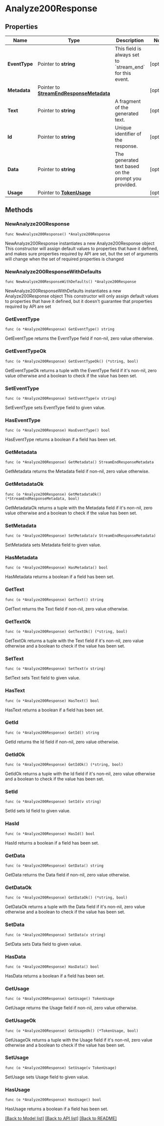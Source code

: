 # Analyze200Response

## Properties

Name | Type | Description | Notes
------------ | ------------- | ------------- | -------------
**EventType** | Pointer to **string** | This field is always set to &#x60;stream_end&#x60; for this event.  | [optional] 
**Metadata** | Pointer to [**StreamEndResponseMetadata**](StreamEndResponseMetadata.md) |  | [optional] 
**Text** | Pointer to **string** | A fragment of the generated text.  | [optional] 
**Id** | Pointer to **string** | Unique identifier of the response.  | [optional] 
**Data** | Pointer to **string** | The generated text based on the prompt you provided.  | [optional] 
**Usage** | Pointer to [**TokenUsage**](TokenUsage.md) |  | [optional] 

## Methods

### NewAnalyze200Response

`func NewAnalyze200Response() *Analyze200Response`

NewAnalyze200Response instantiates a new Analyze200Response object
This constructor will assign default values to properties that have it defined,
and makes sure properties required by API are set, but the set of arguments
will change when the set of required properties is changed

### NewAnalyze200ResponseWithDefaults

`func NewAnalyze200ResponseWithDefaults() *Analyze200Response`

NewAnalyze200ResponseWithDefaults instantiates a new Analyze200Response object
This constructor will only assign default values to properties that have it defined,
but it doesn't guarantee that properties required by API are set

### GetEventType

`func (o *Analyze200Response) GetEventType() string`

GetEventType returns the EventType field if non-nil, zero value otherwise.

### GetEventTypeOk

`func (o *Analyze200Response) GetEventTypeOk() (*string, bool)`

GetEventTypeOk returns a tuple with the EventType field if it's non-nil, zero value otherwise
and a boolean to check if the value has been set.

### SetEventType

`func (o *Analyze200Response) SetEventType(v string)`

SetEventType sets EventType field to given value.

### HasEventType

`func (o *Analyze200Response) HasEventType() bool`

HasEventType returns a boolean if a field has been set.

### GetMetadata

`func (o *Analyze200Response) GetMetadata() StreamEndResponseMetadata`

GetMetadata returns the Metadata field if non-nil, zero value otherwise.

### GetMetadataOk

`func (o *Analyze200Response) GetMetadataOk() (*StreamEndResponseMetadata, bool)`

GetMetadataOk returns a tuple with the Metadata field if it's non-nil, zero value otherwise
and a boolean to check if the value has been set.

### SetMetadata

`func (o *Analyze200Response) SetMetadata(v StreamEndResponseMetadata)`

SetMetadata sets Metadata field to given value.

### HasMetadata

`func (o *Analyze200Response) HasMetadata() bool`

HasMetadata returns a boolean if a field has been set.

### GetText

`func (o *Analyze200Response) GetText() string`

GetText returns the Text field if non-nil, zero value otherwise.

### GetTextOk

`func (o *Analyze200Response) GetTextOk() (*string, bool)`

GetTextOk returns a tuple with the Text field if it's non-nil, zero value otherwise
and a boolean to check if the value has been set.

### SetText

`func (o *Analyze200Response) SetText(v string)`

SetText sets Text field to given value.

### HasText

`func (o *Analyze200Response) HasText() bool`

HasText returns a boolean if a field has been set.

### GetId

`func (o *Analyze200Response) GetId() string`

GetId returns the Id field if non-nil, zero value otherwise.

### GetIdOk

`func (o *Analyze200Response) GetIdOk() (*string, bool)`

GetIdOk returns a tuple with the Id field if it's non-nil, zero value otherwise
and a boolean to check if the value has been set.

### SetId

`func (o *Analyze200Response) SetId(v string)`

SetId sets Id field to given value.

### HasId

`func (o *Analyze200Response) HasId() bool`

HasId returns a boolean if a field has been set.

### GetData

`func (o *Analyze200Response) GetData() string`

GetData returns the Data field if non-nil, zero value otherwise.

### GetDataOk

`func (o *Analyze200Response) GetDataOk() (*string, bool)`

GetDataOk returns a tuple with the Data field if it's non-nil, zero value otherwise
and a boolean to check if the value has been set.

### SetData

`func (o *Analyze200Response) SetData(v string)`

SetData sets Data field to given value.

### HasData

`func (o *Analyze200Response) HasData() bool`

HasData returns a boolean if a field has been set.

### GetUsage

`func (o *Analyze200Response) GetUsage() TokenUsage`

GetUsage returns the Usage field if non-nil, zero value otherwise.

### GetUsageOk

`func (o *Analyze200Response) GetUsageOk() (*TokenUsage, bool)`

GetUsageOk returns a tuple with the Usage field if it's non-nil, zero value otherwise
and a boolean to check if the value has been set.

### SetUsage

`func (o *Analyze200Response) SetUsage(v TokenUsage)`

SetUsage sets Usage field to given value.

### HasUsage

`func (o *Analyze200Response) HasUsage() bool`

HasUsage returns a boolean if a field has been set.


[[Back to Model list]](../README.md#documentation-for-models) [[Back to API list]](../README.md#documentation-for-api-endpoints) [[Back to README]](../README.md)


